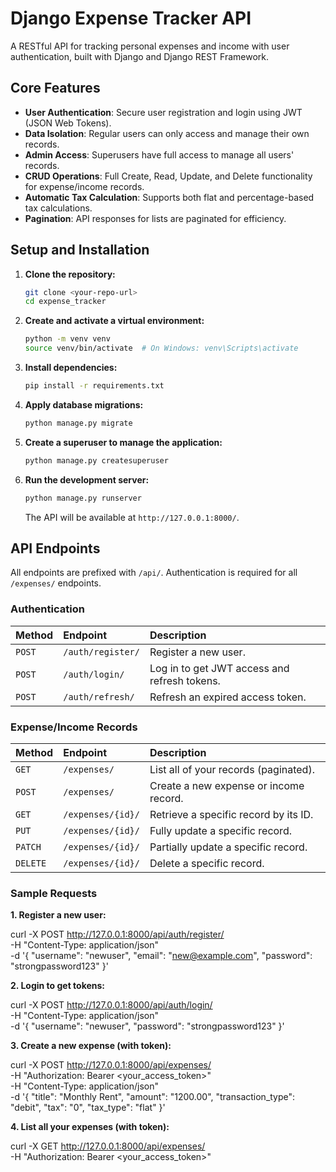 # Django Expense Tracker API

A RESTful API for tracking personal expenses and income with user authentication, built with Django and Django REST Framework.

## Core Features

- **User Authentication**: Secure user registration and login using JWT (JSON Web Tokens).
- **Data Isolation**: Regular users can only access and manage their own records.
- **Admin Access**: Superusers have full access to manage all users' records.
- **CRUD Operations**: Full Create, Read, Update, and Delete functionality for expense/income records.
- **Automatic Tax Calculation**: Supports both flat and percentage-based tax calculations.
- **Pagination**: API responses for lists are paginated for efficiency.

## Setup and Installation

1.  **Clone the repository:**

    ```bash
    git clone <your-repo-url>
    cd expense_tracker
    ```

2.  **Create and activate a virtual environment:**

    ```bash
    python -m venv venv
    source venv/bin/activate  # On Windows: venv\Scripts\activate
    ```

3.  **Install dependencies:**

    ```bash
    pip install -r requirements.txt
    ```

4.  **Apply database migrations:**

    ```bash
    python manage.py migrate
    ```

5.  **Create a superuser to manage the application:**

    ```bash
    python manage.py createsuperuser
    ```

6.  **Run the development server:**
    ```bash
    python manage.py runserver
    ```
    The API will be available at `http://127.0.0.1:8000/`.

## API Endpoints

All endpoints are prefixed with `/api/`. Authentication is required for all `/expenses/` endpoints.

### Authentication

| Method | Endpoint          | Description                                  |
| :----- | :---------------- | :------------------------------------------- |
| `POST` | `/auth/register/` | Register a new user.                         |
| `POST` | `/auth/login/`    | Log in to get JWT access and refresh tokens. |
| `POST` | `/auth/refresh/`  | Refresh an expired access token.             |

### Expense/Income Records

| Method   | Endpoint          | Description                            |
| :------- | :---------------- | :------------------------------------- |
| `GET`    | `/expenses/`      | List all of your records (paginated).  |
| `POST`   | `/expenses/`      | Create a new expense or income record. |
| `GET`    | `/expenses/{id}/` | Retrieve a specific record by its ID.  |
| `PUT`    | `/expenses/{id}/` | Fully update a specific record.        |
| `PATCH`  | `/expenses/{id}/` | Partially update a specific record.    |
| `DELETE` | `/expenses/{id}/` | Delete a specific record.              |

### Sample Requests

**1. Register a new user:**

curl -X POST http://127.0.0.1:8000/api/auth/register/ \
-H "Content-Type: application/json" \
-d '{
"username": "newuser",
"email": "new@example.com",
"password": "strongpassword123"
}'

**2. Login to get tokens:**

curl -X POST http://127.0.0.1:8000/api/auth/login/ \
-H "Content-Type: application/json" \
-d '{
"username": "newuser",
"password": "strongpassword123"
}'

**3. Create a new expense (with token):**

curl -X POST http://127.0.0.1:8000/api/expenses/ \
-H "Authorization: Bearer <your_access_token>" \
-H "Content-Type: application/json" \
-d '{
"title": "Monthly Rent",
"amount": "1200.00",
"transaction_type": "debit",
"tax": "0",
"tax_type": "flat"
}'

**4. List all your expenses (with token):**

curl -X GET http://127.0.0.1:8000/api/expenses/ \
-H "Authorization: Bearer <your_access_token>"
